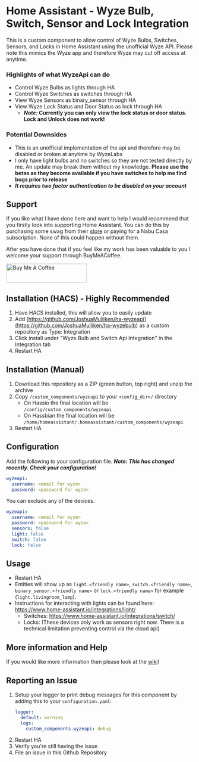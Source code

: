 # Home Assistant - Wyze Bulb, Switch, Sensor and Lock Integration

This is a custom component to allow control of Wyze Bulbs, Switches, Sensors, and Locks in Home Assistant using the unofficial Wyze API. Please note this mimics the Wyze app and therefore Wyze may cut off access at anytime.

### Highlights of what **WyzeApi** can do

* Control Wyze Bulbs as lights through HA
* Control Wyze Switches as switches through HA
* View Wyze Sensors as binary_sensor through HA
* View Wyze Lock Status and Door Status as lock through HA
	* ***Note:* Currently you can only view the lock status or door status. Lock and Unlock does not work!**

### Potential Downsides

* This is an unofficial implementation of the api and therefore may be disabled or broken at anytime by WyzeLabs
* I only have light bulbs and no switches so they are not tested directly by me. An update may break them without my knowledge. **Please use the betas as they become available if you have switches to help me find bugs prior to release**
* ***It requires two factor authentication to be disabled on your account***

## Support
If you like what I have done here and want to help I would recommend that you firstly look into supporting Home Assistant. You can do this by purchasing some swag from their [store](https://teespring.com/stores/home-assistant-store) or paying for a Nabu Casa subscription. None of this could happen without them.

After you have done that if you feel like my work has been valuable to you I welcome your support through BuyMeACoffee.

<a href="https://www.buymeacoffee.com/joshmulliken" target="_blank"><img src="https://cdn.buymeacoffee.com/buttons/default-blue.png" alt="Buy Me A Coffee" style="height: 51px !important;width: 217px !important;" ></a>

## Installation (HACS) - Highly Recommended

1. Have HACS installed, this will allow you to easily update
2. Add [https://github.com/JoshuaMulliken/ha-wyzeapi](https://github.com/JoshuaMulliken/ha-wyzebulb) as a custom repository as Type: Integration
3. Click install under "Wyze Bulb and Switch Api Integration" in the Integration tab
4. Restart HA

## Installation (Manual)

1. Download this repository as a ZIP (green button, top right) and unzip the archive
2. Copy `/custom_components/wyzeapi` to your `<config_dir>/` directory
   * On Hassio the final location will be `/config/custom_components/wyzeapi`
   * On Hassbian the final location will be `/home/homeassistant/.homeassistant/custom_components/wyzeapi`
3. Restart HA

## Configuration

Add the following to your configuration file. ***Note: This has changed recently. Check your configuration!***

```yaml
wyzeapi:
  username: <email for wyze>
  password: <password for wyze>
```
You can exclude any of the devices.

```yaml
wyzeapi:
  username: <email for wyze>
  password: <password for wyze>
  sensors: false
  light: false
  switch: false
  lock: false
```
## Usage

* Restart HA
* Entities will show up as `light.<friendly name>`, `switch.<friendly name>`, `binary_sensor.<friendly name>` or `lock.<friendly name>` for example (`light.livingroom_lamp`).
* Instructions for interacting with lights can be found here: https://www.home-assistant.io/integrations/light/
	* Switches: https://www.home-assistant.io/integrations/switch/
	* Locks: (These devices only work as sensors right now. There is a technical limitation preventing control via the cloud api)

## More information and Help

If you would like more information then please look at the [wiki](https://github.com/JoshuaMulliken/ha-wyzeapi/wiki)!

## Reporting an Issue

1. Setup your logger to print debug messages for this component by adding this to your `configuration.yaml`:
    ```yaml
    logger:
      default: warning
      logs:
        custom_components.wyzeapi: debug
    ```
2. Restart HA
3. Verify you're still having the issue
4. File an issue in this Github Repository

